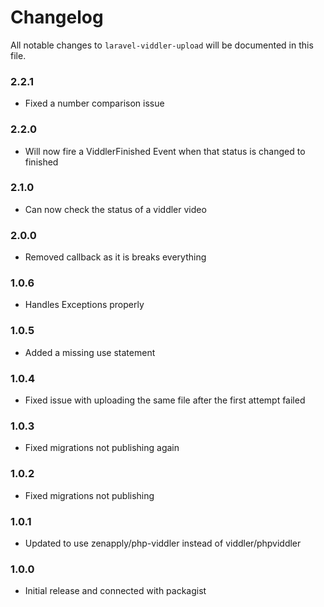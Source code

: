 # Changelog

All notable changes to `laravel-viddler-upload` will be documented in this file.

### 2.2.1
- Fixed a number comparison issue

### 2.2.0
- Will now fire a ViddlerFinished Event when that status is changed to finished

### 2.1.0
- Can now check the status of a viddler video

### 2.0.0
- Removed callback as it is breaks everything

### 1.0.6
- Handles Exceptions properly

### 1.0.5
- Added a missing use statement

### 1.0.4
- Fixed issue with uploading the same file after the first attempt failed

### 1.0.3
- Fixed migrations not publishing again

### 1.0.2
- Fixed migrations not publishing

### 1.0.1
- Updated to use zenapply/php-viddler instead of viddler/phpviddler

### 1.0.0
- Initial release and connected with packagist
